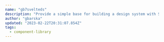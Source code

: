 ```yaml
---
name: "gb7svelteds"
description: "Provide a simple base for building a design system with Svelte."
author: "gbarska"
updated: "2023-02-22T20:31:07.854Z"
tags: 
  - component-library
---
```

